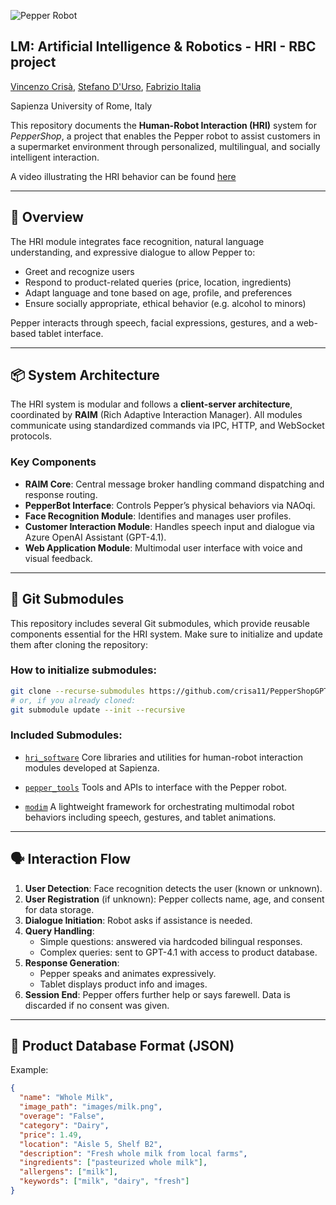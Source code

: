 ![Pepper Robot](architecture.jpg)

## LM: Artificial Intelligence & Robotics - HRI - RBC project
[Vincenzo Crisà](https://github.com/crisa11), [Stefano D'Urso](https://github.com/stefa350), [Fabrizio Italia](https://github.com/fabrizio-18)

Sapienza University of Rome, Italy

This repository documents the **Human-Robot Interaction (HRI)** system for _PepperShop_, a project that enables the Pepper robot to assist customers in a supermarket environment through personalized, multilingual, and socially intelligent interaction.

A video illustrating the HRI behavior can be found [here](https://drive.google.com/file/d/11VpOgS2eBcWFyFSlOjRjj2podNdbKour/view?usp=share_link)

---

## 🧠 Overview

The HRI module integrates face recognition, natural language understanding, and expressive dialogue to allow Pepper to:
- Greet and recognize users
- Respond to product-related queries (price, location, ingredients)
- Adapt language and tone based on age, profile, and preferences
- Ensure socially appropriate, ethical behavior (e.g. alcohol to minors)

Pepper interacts through speech, facial expressions, gestures, and a web-based tablet interface.

---

## 📦 System Architecture

The HRI system is modular and follows a **client-server architecture**, coordinated by **RAIM** (Rich Adaptive Interaction Manager). All modules communicate using standardized commands via IPC, HTTP, and WebSocket protocols.

### Key Components

- **RAIM Core**: Central message broker handling command dispatching and response routing.
- **PepperBot Interface**: Controls Pepper’s physical behaviors via NAOqi.
- **Face Recognition Module**: Identifies and manages user profiles.
- **Customer Interaction Module**: Handles speech input and dialogue via Azure OpenAI Assistant (GPT-4.1).
- **Web Application Module**: Multimodal user interface with voice and visual feedback.

---

## 🦾 Git Submodules

This repository includes several Git submodules, which provide reusable components essential for the HRI system. Make sure to initialize and update them after cloning the repository:

### How to initialize submodules:

```bash
git clone --recurse-submodules https://github.com/crisa11/PepperShopGPT.git
# or, if you already cloned:
git submodule update --init --recursive
```

### Included Submodules:

* [`hri_software`](https://bitbucket.org/iocchi/hri_software.git)
  Core libraries and utilities for human-robot interaction modules developed at Sapienza.

* [`pepper_tools`](https://bitbucket.org/mtlazaro/pepper_tools.git)
  Tools and APIs to interface with the Pepper robot.

* [`modim`](https://bitbucket.org/mtlazaro/modim.git)
  A lightweight framework for orchestrating multimodal robot behaviors including speech, gestures, and tablet animations.

---

## 🗣️ Interaction Flow

1. **User Detection**: Face recognition detects the user (known or unknown).
2. **User Registration** (if unknown): Pepper collects name, age, and consent for data storage.
3. **Dialogue Initiation**: Robot asks if assistance is needed.
4. **Query Handling**:
   - Simple questions: answered via hardcoded bilingual responses.
   - Complex queries: sent to GPT-4.1 with access to product database.
5. **Response Generation**:
   - Pepper speaks and animates expressively.
   - Tablet displays product info and images.
6. **Session End**: Pepper offers further help or says farewell. Data is discarded if no consent was given.

---

## 📁 Product Database Format (JSON)

Example:
```json
{
  "name": "Whole Milk",
  "image_path": "images/milk.png",
  "overage": "False",
  "category": "Dairy",
  "price": 1.49,
  "location": "Aisle 5, Shelf B2",
  "description": "Fresh whole milk from local farms",
  "ingredients": ["pasteurized whole milk"],
  "allergens": ["milk"],
  "keywords": ["milk", "dairy", "fresh"]
}
